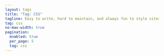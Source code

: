 ```yaml
---
layout: tags
title: "Tag: CSS"
tagline: Easy to write, hard to maintain, and always fun to style sites with
tag: css
no-max-width: true
pagination:
  enabled: true
  per_page: 5
  tag: css
---
```

